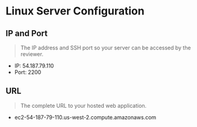 # Linux Server Configuration

## IP and Port
> The IP address and SSH port so your server can be accessed by the reviewer.     
* IP:   54.187.79.110
* Port: 2200

## URL
> The complete URL to your hosted web application. 
* ec2-54-187-79-110.us-west-2.compute.amazonaws.com
